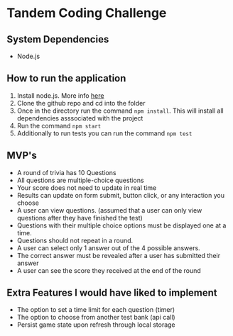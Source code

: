 # Tandem Coding Challenge

## System Dependencies
* Node.js

## How to run the application
1. Install node.js. More info [here](https://nodejs.org/en/download/)
2. Clone the github repo and cd into the folder
3. Once in the directory run the command `npm install`. This will install all dependencies asssociated with the project
4. Run the command `npm start`
5. Additionally to run tests you can run the command `npm test`

## MVP's
* A round of trivia has 10 Questions
* All questions are multiple-choice questions
* Your score does not need to update in real time
* Results can update on form submit, button click, or any interaction you choose
* A user can view questions. (assumed that a user can only view questions after they have finished the test)
* Questions with their multiple choice options must be displayed one at a time.
* Questions should not repeat in a round.
* A user can select only 1 answer out of the 4 possible answers.
* The correct answer must be revealed after a user has submitted their answer
* A user can see the score they received at the end of the round

## Extra Features I would have liked to implement
* The option to set a time limit for each question (timer)
* The option to choose from another test bank (api call)
* Persist game state upon refresh through local storage
